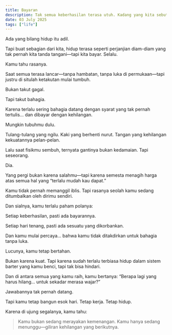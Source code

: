 ```yaml
---
title: Bayaran
description: Tak semua keberhasilan terasa utuh. Kadang yang kita sebut pencapaian… hanyalah cara hal-hal berharga diambil perlahan.
date: 03 July 2025
tags: ["life"]
---
```


Ada yang bilang hidup itu adil.

Tapi buat sebagian dari kita, hidup terasa seperti perjanjian diam-diam yang tak pernah kita tanda tangani—tapi kita bayar. Selalu.

Kamu tahu rasanya.

Saat semua terasa lancar—tanpa hambatan, tanpa luka di permukaan—tapi justru di situlah ketakutan mulai tumbuh.

Bukan takut gagal.

Tapi takut bahagia.

Karena terlalu sering bahagia datang dengan syarat yang tak pernah tertulis… dan dibayar dengan kehilangan.

Mungkin tubuhmu dulu.

Tulang-tulang yang ngilu. Kaki yang berhenti nurut. Tangan yang kehilangan kekuatannya pelan-pelan.

Lalu saat fisikmu sembuh, ternyata gantinya bukan kedamaian. Tapi seseorang.

Dia.

Yang pergi bukan karena salahmu—tapi karena semesta menagih harga atas semua hal yang “terlalu mudah kau dapat.”

Kamu tidak pernah memanggil iblis. Tapi rasanya seolah kamu sedang ditumbalkan oleh dirimu sendiri.

Dan sialnya, kamu terlalu paham polanya:

Setiap keberhasilan, pasti ada bayarannya.

Setiap hari tenang, pasti ada sesuatu yang dikorbankan.

Dan kamu mulai percaya… bahwa kamu tidak ditakdirkan untuk bahagia tanpa luka.

Lucunya, kamu tetap bertahan.

Bukan karena kuat. Tapi karena sudah terlalu terbiasa hidup dalam sistem barter yang kamu benci, tapi tak bisa hindari.

Dan di antara semua yang kamu raih, kamu bertanya:
“Berapa lagi yang harus hilang… untuk sekadar merasa wajar?”

Jawabannya tak pernah datang.

Tapi kamu tetap bangun esok hari. Tetap kerja. Tetap hidup.

Karena di ujung segalanya, kamu tahu:

>  Kamu bukan sedang merayakan kemenangan.
>  Kamu hanya sedang menunggu—giliran kehilangan yang berikutnya.
